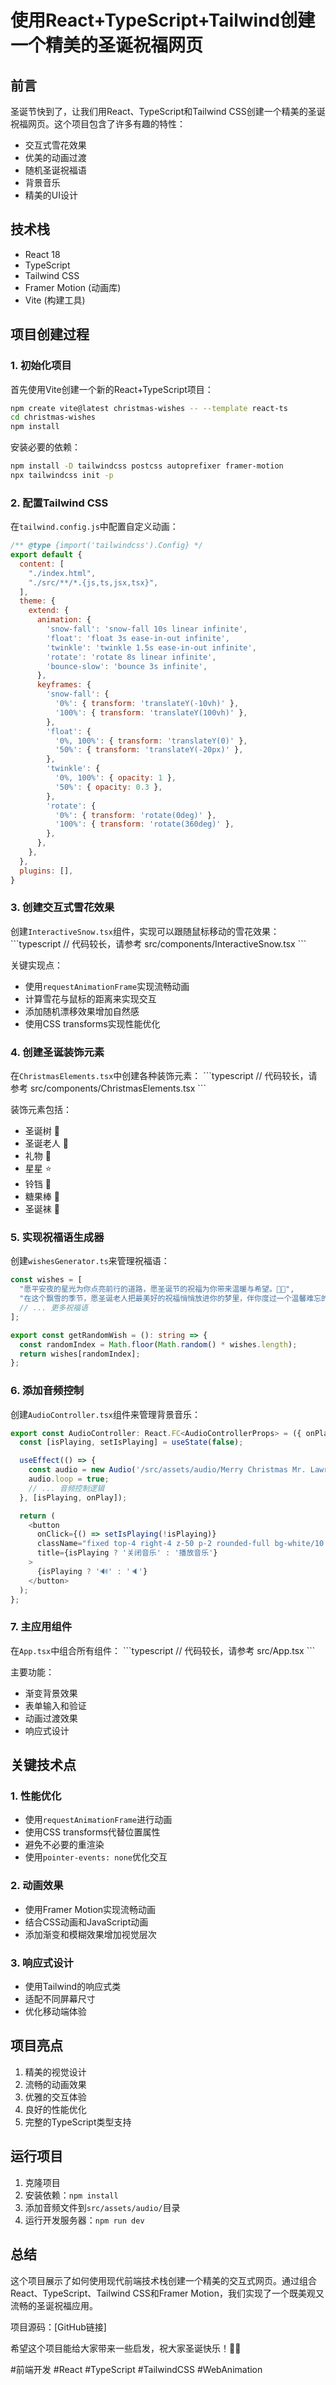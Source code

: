 # 使用React+TypeScript+Tailwind创建一个精美的圣诞祝福网页

## 前言
圣诞节快到了，让我们用React、TypeScript和Tailwind CSS创建一个精美的圣诞祝福网页。这个项目包含了许多有趣的特性：
- 交互式雪花效果
- 优美的动画过渡
- 随机圣诞祝福语
- 背景音乐
- 精美的UI设计

## 技术栈
- React 18
- TypeScript
- Tailwind CSS
- Framer Motion (动画库)
- Vite (构建工具)

## 项目创建过程

### 1. 初始化项目
首先使用Vite创建一个新的React+TypeScript项目：
```bash
npm create vite@latest christmas-wishes -- --template react-ts
cd christmas-wishes
npm install
```

安装必要的依赖：
```bash
npm install -D tailwindcss postcss autoprefixer framer-motion
npx tailwindcss init -p
```

### 2. 配置Tailwind CSS
在`tailwind.config.js`中配置自定义动画：
```javascript
/** @type {import('tailwindcss').Config} */
export default {
  content: [
    "./index.html",
    "./src/**/*.{js,ts,jsx,tsx}",
  ],
  theme: {
    extend: {
      animation: {
        'snow-fall': 'snow-fall 10s linear infinite',
        'float': 'float 3s ease-in-out infinite',
        'twinkle': 'twinkle 1.5s ease-in-out infinite',
        'rotate': 'rotate 8s linear infinite',
        'bounce-slow': 'bounce 3s infinite',
      },
      keyframes: {
        'snow-fall': {
          '0%': { transform: 'translateY(-10vh)' },
          '100%': { transform: 'translateY(100vh)' },
        },
        'float': {
          '0%, 100%': { transform: 'translateY(0)' },
          '50%': { transform: 'translateY(-20px)' },
        },
        'twinkle': {
          '0%, 100%': { opacity: 1 },
          '50%': { opacity: 0.3 },
        },
        'rotate': {
          '0%': { transform: 'rotate(0deg)' },
          '100%': { transform: 'rotate(360deg)' },
        },
      },
    },
  },
  plugins: [],
}
```

### 3. 创建交互式雪花效果
创建`InteractiveSnow.tsx`组件，实现可以跟随鼠标移动的雪花效果：
\`\`\`typescript
// 代码较长，请参考 src/components/InteractiveSnow.tsx
\`\`\`

关键实现点：
- 使用`requestAnimationFrame`实现流畅动画
- 计算雪花与鼠标的距离来实现交互
- 添加随机漂移效果增加自然感
- 使用CSS transforms实现性能优化

### 4. 创建圣诞装饰元素
在`ChristmasElements.tsx`中创建各种装饰元素：
\`\`\`typescript
// 代码较长，请参考 src/components/ChristmasElements.tsx
\`\`\`

装饰元素包括：
- 圣诞树 🎄
- 圣诞老人 🎅
- 礼物 🎁
- 星星 ⭐
- 铃铛 🔔
- 糖果棒 🍬
- 圣诞袜 🧦

### 5. 实现祝福语生成器
创建`wishesGenerator.ts`来管理祝福语：
```typescript
const wishes = [
  "愿平安夜的星光为你点亮前行的道路，愿圣诞节的祝福为你带来温暖与希望。🌟✨",
  "在这个飘雪的季节，愿圣诞老人把最美好的祝福悄悄放进你的梦里，伴你度过一个温馨难忘的圣诞节。🎅❄️",
  // ... 更多祝福语
];

export const getRandomWish = (): string => {
  const randomIndex = Math.floor(Math.random() * wishes.length);
  return wishes[randomIndex];
};
```

### 6. 添加音频控制
创建`AudioController.tsx`组件来管理背景音乐：
```typescript
export const AudioController: React.FC<AudioControllerProps> = ({ onPlay }) => {
  const [isPlaying, setIsPlaying] = useState(false);

  useEffect(() => {
    const audio = new Audio('/src/assets/audio/Merry Christmas Mr. Lawrence.mp3');
    audio.loop = true;
    // ... 音频控制逻辑
  }, [isPlaying, onPlay]);

  return (
    <button
      onClick={() => setIsPlaying(!isPlaying)}
      className="fixed top-4 right-4 z-50 p-2 rounded-full bg-white/10 hover:bg-white/20 transition-colors"
      title={isPlaying ? '关闭音乐' : '播放音乐'}
    >
      {isPlaying ? '🔊' : '🔈'}
    </button>
  );
};
```

### 7. 主应用组件
在`App.tsx`中组合所有组件：
\`\`\`typescript
// 代码较长，请参考 src/App.tsx
\`\`\`

主要功能：
- 渐变背景效果
- 表单输入和验证
- 动画过渡效果
- 响应式设计

## 关键技术点

### 1. 性能优化
- 使用`requestAnimationFrame`进行动画
- 使用CSS transforms代替位置属性
- 避免不必要的重渲染
- 使用`pointer-events: none`优化交互

### 2. 动画效果
- 使用Framer Motion实现流畅动画
- 结合CSS动画和JavaScript动画
- 添加渐变和模糊效果增加视觉层次

### 3. 响应式设计
- 使用Tailwind的响应式类
- 适配不同屏幕尺寸
- 优化移动端体验

## 项目亮点
1. 精美的视觉设计
2. 流畅的动画效果
3. 优雅的交互体验
4. 良好的性能优化
5. 完整的TypeScript类型支持

## 运行项目
1. 克隆项目
2. 安装依赖：`npm install`
3. 添加音频文件到`src/assets/audio/`目录
4. 运行开发服务器：`npm run dev`

## 总结
这个项目展示了如何使用现代前端技术栈创建一个精美的交互式网页。通过组合React、TypeScript、Tailwind CSS和Framer Motion，我们实现了一个既美观又流畅的圣诞祝福应用。

项目源码：[GitHub链接]

希望这个项目能给大家带来一些启发，祝大家圣诞快乐！🎄✨

#前端开发 #React #TypeScript #TailwindCSS #WebAnimation

